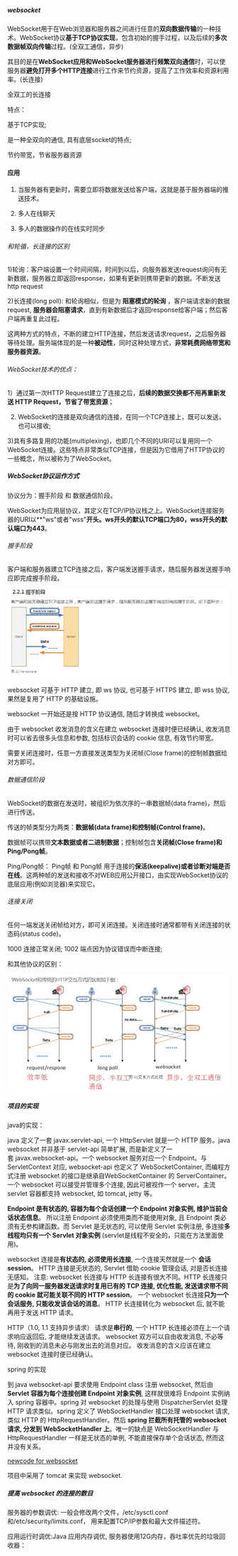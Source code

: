 ##### websocket

WebSocket用于在Web浏览器和服务器之间进行任意的**双向数据传输**的一种技术。WebSocket协议**基于TCP协议实现**，包含初始的握手过程，以及后续的**多次数据帧双向传输**过程。(全双工通信，异步)

其目的是在**WebSocket应用和WebSocket服务器进行频繁双向通信**时，可以使服务器**避免打开多个HTTP连接**进行工作来节约资源，提高了工作效率和资源利用率。(长连接)

全双工的长连接

特点：

基于TCP实现;

是一种全双向的通信, 具有底层socket的特点;

节约带宽，节省服务器资源

#### 应用

1. 当服务器有更新时，需要立即将数据发送给客户端，这就是基于服务器端的推送技术。

2. 多人在线聊天

3. 多人的数据操作的在线实时同步

###### 和轮循，长连接的区别

1)轮询：客户端设置一个时间间隔，时间到以后，向服务器发送request询问有无新数据，服务器立即返回response，如果有更新则携带更新的数据。不断发送 http request

2)长连接(long poll): 和轮询相似，但是为 **阻塞模式的轮询** ，客户端请求新的数据request, **服务器会阻塞请求**，直到有新数据后才返回response给客户端；然后客户端再重复此过程。

这两种方式的特点，不断的建立HTTP连接，然后发送请求request，之后服务器等待处理。服务端体现的是一种**被动性**，同时这种处理方式，**非常耗费网络带宽和服务器资源**。

###### WebSocket技术的优点：

1）通过第一次HTTP Request建立了连接之后，**后续的数据交换都不用再重新发送 HTTP Request，节省了带宽资源**；

2) WebSocket的连接是双向通信的连接，在同一个TCP连接上，既可以发送，也可以接收;

3)具有多路复用的功能(multiplexing)，也即几个不同的URI可以复用同一个WebSocket连接。这些特点非常类似TCP连接，但是因为它借用了HTTP协议的一些概念，所以被称为了WebSocket。

##### WebSocket协议运作方式

协议分为：握手阶段 和 数据通信阶段。

WebSocket为应用层协议，其定义在TCP/IP协议栈之上。WebSocket连接服务器的URI以**"ws"或者"wss"**开头。ws开头的默认TCP端口为80，wss开头的默认端口为443**。

###### 握手阶段

客户端和服务器建立TCP连接之后，客户端发送握手请求，随后服务器发送握手响应即完成握手阶段。

![](pic/w1.jpg)

websocket 可基于 HTTP 建立, 即 ws 协议, 也可基于 HTTPS 建立, 即 wss 协议, 果然是复用了 HTTP 的基础设施。

websocket 一开始还是按 HTTP 协议通信, 随后才转换成 websocket。

由于 websocket 收发消息的含义在建立 websocket 连接时便已经确认, 收发消息时可以省去很多头信息和参数, 包括标识会话的 cookie 信息, 有效节约带宽。

需要关闭连接时，任意一方直接发送类型为关闭帧(Close frame)的控制帧数据给对方即可。

###### 数据通信阶段

WebSocket的数据在发送时，被组织为依次序的一串数据帧(data frame)，然后进行传送。

传送的帧类型分为两类：**数据帧(data frame)和控制帧(Control frame)**。

数据帧可以携带**文本数据或者二进制数据**；控制帧包含**关闭帧(Close frame)和Ping/Pong帧**。

Ping/Pong帧： Ping帧 和 Pong帧 用于连接的**保活(keepalive)或者诊断对端是否在线**。这两种帧的发送和接收不对WEB应用公开接口，由实现WebSocket协议的底层应用(例如浏览器)来实现它。

###### 连接关闭

任何一端发送关闭帧给对方，即可关闭连接。关闭连接时通常都带有关闭连接的状态码(status code)。

1000 连接正常关闭; 1002 端点因为协议错误而中断连接;

和其他协议的区别：

![](pic/w2.jpg)

##### 项目的实现

java的实现：

java 定义了一套 javax.servlet-api, 一个 HttpServlet 就是一个 HTTP 服务。java websocket 并非基于 servlet-api 简单扩展, 而是新定义了一套 javax.websocket-api。一个 websocket 服务对应一个 Endpoint。与ServletContext 对应, websocket-api 也定义了 WebSocketContainer, 而编程方式注册 websocket 的接口是继承自WebSocketContainer 的 ServerContainer。一个 websocket 可以接受并管理多个连接, 因此可被视作一个 server。主流 servlet 容器都支持 websocket, 如 tomcat, jetty 等。

**Endpoint 是有状态的, 容器为每个会话创建一个 Endpoint 对象实例, 维护当前会话状态信息**。 所以注册 Endpoint 必须使用类而不能使用对象, 且 Endpoint 类必须有无参构建函数。而 Servlet 是无状态的, 可以使用 Servlet 实例注册, 多连接**多线程均只有一个 Servlet 对象实例** (servlet是线程不安全的，只能在方法里面使用)。

websocket 连接是**有状态的, 必须使用长连接**,  一个连接天然就是一个 **会话 session**。 HTTP 连接是无状态的, Servlet 借助 cookie 管理会话, 对是否长连接无感知。 注意: websocket 长连接与 HTTP 长连接有很大不同。HTTP 长连接只是**为了向同一服务器发送请求时复用已有的 TCP 连接, 优化性能, 发送请求带不同的 cookie 就可能关联不同的 HTTP session**。 一个 websocket 长连接**只为一个会话服务, 只能收发该会话的消息**。 HTTP 长连接转化为 websocket 后, 就不能再用于发送 HTTP 请求。

HTTP（1.0, 1.1 支持异步请求） 请求是**串行的**, 一个 HTTP 长连接必须在上一个请求响应返回后, 才能继续发送请求。 websocket 双方可以自由收发消息, 不必等待, 刚收到的消息未必与刚发出去的消息对应。 收发消息的含义应该在建立 websocket 连接时便已经确认。

spring 的实现

到 java websocket-api 要求使用 Endpoint class 注册 websocket, 然后由 **Servlet 容器为每个连接创建 Endpoint 对象实例**, 这样就很难将 Endpoint 实例纳入 spring 容器中。spring 对 websocket 的处理与使用 DispatcherServlet 处理 HTTP 请求类似。spring 定义了 WebSocketHandler 接口处理 websocket 请求, 类似 HTTP 的 HttpRequestHandler。然后 **spring 拦截所有托管的 websocket 请求, 分发到 WebSocketHandler 上**。唯一的缺点是 WebSocketHandler 与HttpRequestHandler 一样是无状态的单例, 不能直接保存单个会话状态, 然而这并没有关系。


[newcode for websocket](https://www.nowcoder.com/discuss/21019)

项目中采用了 tomcat 来实现 websocket.

##### 提高 websocket 的连接的数目

服务器的参数调优: 一般会修改两个文件，/etc/sysctl.conf和/etc/security/limits.conf， 用来配置TCP/IP参数和最大文件描述符。

应用运行时调优:Java 应用内存调优, 服务器使用12G内存，吞吐率优先的垃圾回收器：
